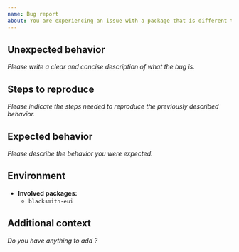 ```yaml
---
name: Bug report
about: You are experiencing an issue with a package that is different than the documented or expected behavior
---
```


## Unexpected behavior

*Please write a clear and concise description of what the bug is.*

## Steps to reproduce

*Please indicate the steps needed to reproduce the previously described behavior.*

## Expected behavior

*Please describe the behavior you were expected.*

## Environment

- **Involved packages:**
  - `blacksmith-eui`

## Additional context

*Do you have anything to add ?*
